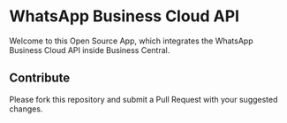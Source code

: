# WhatsApp Business Cloud API
Welcome to this Open Source App, which integrates the WhatsApp Business Cloud API inside Business Central.

## Contribute
Please fork this repository and submit a Pull Request with your suggested changes.